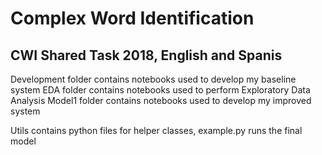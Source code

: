 # Complex Word Identification
## CWI Shared Task 2018, English and Spanis

Development folder contains notebooks used to develop my baseline system
EDA folder contains notebooks used to perform Exploratory Data Analysis
Model1 folder contains notebooks used to develop my improved system

Utils contains python files for helper classes, example.py runs the final model
